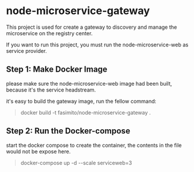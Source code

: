 # node-microservice-gateway

This project is used for create a gateway to discovery and manage the microservice on the registry center.

If you want to run this project, you must run the node-microservice-web as service provider.

## Step 1: Make Docker Image

please make sure the node-microservice-web image had been built, because it's the service headstream. 

it's easy to build the gateway image, run the fellow command:
>docker build -t fasimito/node-microservice-gateway .

## Step 2: Run the Docker-compose

start the docker compose to create the container, the contents in the file would not be expose here.

>docker-compose up -d --scale serviceweb=3




